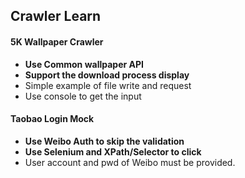 ## Crawler Learn

#### 5K Wallpaper Crawler
- **Use Common wallpaper API**
- **Support the download process display**
- Simple example of file write and request
- Use console to get the input

#### Taobao Login Mock
- **Use Weibo Auth to skip the validation**
- **Use Selenium and XPath/Selector to click**
- User account and pwd of Weibo must be provided.